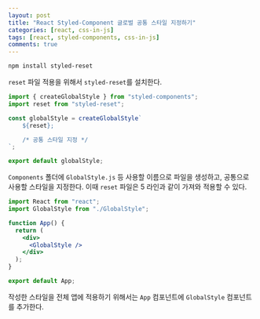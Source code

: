 ```yaml
---
layout: post
title: "React Styled-Component 글로벌 공통 스타일 지정하기"
categories: [react, css-in-js]
tags: [react, styled-components, css-in-js]
comments: true
---
```


```bash
npm install styled-reset
```

`reset` 파일 적용을 위해서 `styled-reset`를 설치한다.

```jsx
import { createGlobalStyle } from "styled-components";
import reset from "styled-reset";

const globalStyle = createGlobalStyle`
    ${reset};

    /* 공통 스타일 지정 */
`;

export default globalStyle;
```

`Components` 폴더에 `GlobalStyle.js` 등 사용할 이름으로 파일을 생성하고, 공통으로 사용할 스타일을 지정한다. 이때 `reset` 파일은 5 라인과 같이 가져와 적용할 수 있다.

```jsx
import React from "react";
import GlobalStyle from "./GlobalStyle";

function App() {
  return (
    <div>
      <GlobalStyle />
    </div>
  );
}

export default App;
```

작성한 스타일을 전체 앱에 적용하기 위해서는 `App` 컴포넌트에 `GlobalStyle` 컴포넌트를 추가한다.
